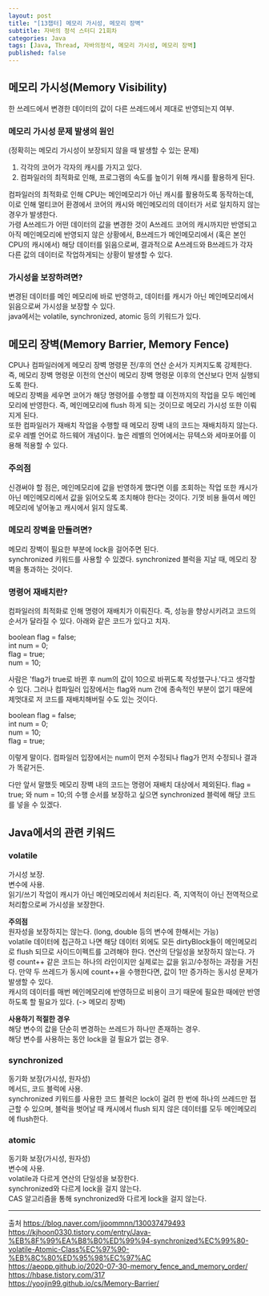 ```yaml
---
layout: post
title: "[13챕터] 메모리 가시성, 메모리 장벽"
subtitle: 자바의 정석 스터디 21회차
categories: Java
tags: [Java, Thread, 자바의정석, 메모리 가시성, 메모리 장벽]
published: false
---
```



## 메모리 가시성(Memory Visibility) 
한 쓰레드에서 변경한 데이터의 값이 다른 쓰레드에서 제대로 반영되는지 여부.

### 메모리 가시성 문제 발생의 원인
(정확히는 메모리 가시성이 보장되지 않을 때 발생할 수 있는 문제)

1. 각각의 코어가 각자의 캐시를 가지고 있다.  
2. 컴파일러의 최적화로 인해, 프로그램의 속도를 높이기 위해 캐시를 활용하게 된다.  

컴파일러의 최적화로 인해 CPU는 메인메모리가 아닌 캐시를 활용하도록 동작하는데, 이로 인해 멀티코어 환경에서 코어의 캐시와 메인메모리의 데이터가 서로 일치하지 않는 경우가 발생한다.  
가령 A쓰레드가 어떤 데이터의 값을 변경한 것이 A쓰레드 코어의 캐시까지만 반영되고 아직 메인메모리에 반영되지 않은 상황에서, B쓰레드가 메인메모리에서 (혹은 본인 CPU의 캐시에서) 해당 데이터를 읽음으로써, 결과적으로 A쓰레드와 B쓰레드가 각자 다른 값의 데이터로 작업하게되는 상황이 발생할 수 있다.

### 가시성을 보장하려면?
변경된 데이터를 메인 메모리에 바로 반영하고, 데이터를 캐시가 아닌 메인메모리에서 읽음으로써 가시성을 보장할 수 있다.  
java에서는 volatile, synchronized, atomic 등의 키워드가 있다.  



## 메모리 장벽(Memory Barrier, Memory Fence) 
CPU나 컴파일러에게 메모리 장벽 명령문 전/후의 연산 순서가 지켜지도록 강제한다. 즉, 메모리 장벽 명령문 이전의 연산이 메모리 장벽 명령문 이후의 연산보다 먼저 실행되도록 한다.  
메모리 장벽을 세우면 코어가 해당 명령어를 수행할 떄 이전까지의 작업을 모두 메인메모리에 반영한다. 즉, 메인메모리에 flush 하게 되는 것이므로 메모리 가시성 또한 이뤄지게 된다.  
또한 컴파일러가 재배치 작업을 수행할 때 메모리 장벽 내의 코드는 재배치하지 않는다.  
로우 레벨 언어로 하드웨어 개념이다. 높은 레벨의 언어에서는 뮤텍스와 세마포어를 이용해 적용할 수 있다.

### 주의점
신경써야 할 점은, 메인메모리에 값을 반영하게 했다면 이를 조회하는 작업 또한 캐시가 아닌 메인메모리에서 값을 읽어오도록 조치해야 한다는 것이다. 기껏 비용 들여서 메인메모리에 넣어놓고 캐시에서 읽지 않도록.

### 메모리 장벽을 만들려면?
메모리 장벽이 필요한 부분에 lock을 걸어주면 된다.   
synchronized 키워드를 사용할 수 있겠다. synchronized 블럭을 지날 때, 메모리 장벽을 통과하는 것이다.  

### 명령어 재배치란?
컴파일러의 최적화로 인해 명령어 재배치가 이뤄진다. 즉, 성능을 향상시키려고 코드의 순서가 달라질 수 있다. 아래와 같은 코드가 있다고 치자.

boolean flag = false;  
int num = 0;  
flag = true;  
num = 10;  

사람은 'flag가 true로 바뀐 후 num의 값이 10으로 바뀌도록 작성했구나.'다고 생각할 수 있다. 그러나 컴파일러 입장에서는 flag와 num 간에 종속적인 부분이 없기 때문에 제멋대로 저 코드를 재배치해버릴 수도 있는 것이다.

boolean flag = false;  
int num = 0;  
num = 10;  
flag = true;  

이렇게 말이다. 컴파일러 입장에서는 num이 먼저 수정되나 flag가 먼저 수정되나 결과가 똑같거든.   

다만 앞서 말했듯 메모리 장벽 내의 코드는 명령어 재배치 대상에서 제외된다. flag = true; 와 num = 10;의 수행 순서를 보장하고 싶으면 synchronized 블럭에 해당 코드를 넣을 수 있겠다. 


## Java에서의 관련 키워드
### volatile
가시성 보장.  
변수에 사용.  
읽기/쓰기 작업이 캐시가 아닌 메인메모리에서 처리된다. 즉, 지역적이 아닌 전역적으로 처리함으로써 가시성을 보장한다.

**주의점**  
원자성을 보장하지는 않는다. (long, double 등의 변수에 한해서는 가능)  
volatile 데이터에 접근하고 나면 해당 데이터 외에도 모든 dirtyBlock들이 메인메모리로 flush 되므로 사이드이펙트를 고려해야 한다.
연산의 단일성을 보장하지 않는다. 가령 count++ 같은 코드는 하나의 라인이지만 실제로는 값을 읽고/수정하는 과정을 거친다. 만약 두 쓰레드가 동시에 count++을 수행한다면, 값이 1만 증가하는 동시성 문제가 발생할 수 있다.  
캐시의 데이터를 매번 메인메모리에 반영하므로 비용이 크기 때문에 필요한 때에만 반영하도록 할 필요가 있다. (-> 메모리 장벽)

**사용하기 적절한 경우**  
해당 변수의 값을 단순히 변경하는 쓰레드가 하나만 존재하는 경우.  
해당 변수를 사용하는 동안 lock을 걸 필요가 없는 경우.

### synchronized
동기화 보장(가시성, 원자성)  
메서드, 코드 블럭에 사용.  
synchronized 키워드를 사용한 코드 블럭은 lock이 걸려 한 번에 하나의 쓰레드만 접근할 수 있으며, 블럭을 벗어날 때 캐시에서 flush 되지 않은 데이터를 모두 메인메모리에 flush한다.    

### atomic
동기화 보장(가시성, 원자성)  
변수에 사용.  
volatile과 다르게 연산의 단일성을 보장한다.  
synchronized와 다르게 lock을 걸지 않는다.  
CAS 알고리즘을 통해 synchronized와 다르게 lock을 걸지 않는다.

---
출처
https://blog.naver.com/jjoommnn/130037479493  
https://kjhoon0330.tistory.com/entry/Java-%EB%8F%99%EA%B8%B0%ED%99%94-synchronized%EC%99%80-volatile-Atomic-Class%EC%97%90-%EB%8C%80%ED%95%98%EC%97%AC  
https://aeopp.github.io/2020-07-30-memory_fence_and_memory_order/  
https://hbase.tistory.com/317  
https://yoojin99.github.io/cs/Memory-Barrier/  
